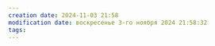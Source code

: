 ```yaml
---
creation date: 2024-11-03 21:58
modification date: воскресенье 3-го ноября 2024 21:58:32
tags: 
---
```

